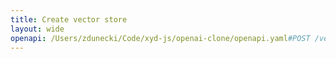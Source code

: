 ```yaml
---
title: Create vector store
layout: wide
openapi: /Users/zdunecki/Code/xyd-js/openai-clone/openapi.yaml#POST /vector_stores
---
```


